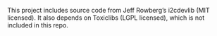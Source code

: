 This project includes source code from Jeff Rowberg’s i2cdevlib (MIT licensed).
It also depends on Toxiclibs (LGPL licensed), which is not included in this repo.
